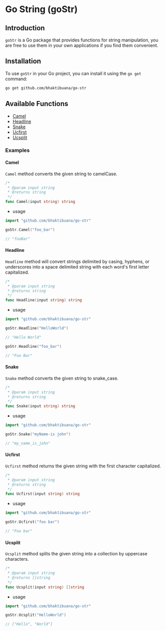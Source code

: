 # Go String (goStr)

## Introduction

`goStr` is a Go package that provides functions for string manipulation, you are free to use them in your own applications if you find them convenient.

## Installation

To use `goStr` in your Go project, you can install it using the `go get` command:

```bash
go get github.com/bhaktibuana/go-str

```

## Available Functions

- [Camel](#camel)
- [Headline](#headline)
- [Snake](#snake)
- [Ucfirst](#ucfirst)
- [Ucsplit](#ucsplit)

### Examples

#### Camel

`Camel` method converts the given string to camelCase.

```go
/*
 * @param input string
 * @returns string
 */
func Camel(input string) string
```

- usage

```go
import "github.com/bhaktibuana/go-str"

goStr.Camel("foo_bar")

// "fooBar"

```

#### Headline

`Headline` method will convert strings delimited by casing, hyphens, or underscores into a space delimited string with each word's first letter capitalized.

```go
/*
 * @param input string
 * @returns string
 */
func Headline(input string) string
```

- usage

```go
import "github.com/bhaktibuana/go-str"

goStr.Headline("HelloWorld")

// "Hello World"

goStr.Headline("foo_bar")

// "Foo Bar"

```

#### Snake

`Snake` method converts the given string to snake_case.

```go
/*
 * @param input string
 * @returns string
 */
func Snake(input string) string
```

- usage

```go
import "github.com/bhaktibuana/go-str"

goStr.Snake("myName-is john")

// "my_name_is_john"

```

#### Ucfirst

`Ucfirst` method returns the given string with the first character capitalized.

```go
/*
 * @param input string
 * @returns string
 */
func Ucfirst(input string) string
```

- usage

```go
import "github.com/bhaktibuana/go-str"

goStr.Ucfirst("foo bar")

// "Foo bar"

```

#### Ucsplit

`Ucsplit` method splits the given string into a collection by uppercase characters.

```go
/*
 * @param input string
 * @returns []string
 */
func Ucsplit(input string) []string
```

- usage

```go
import "github.com/bhaktibuana/go-str"

goStr.Ucsplit("HelloWorld")

// ["Hello", "World"]

```
